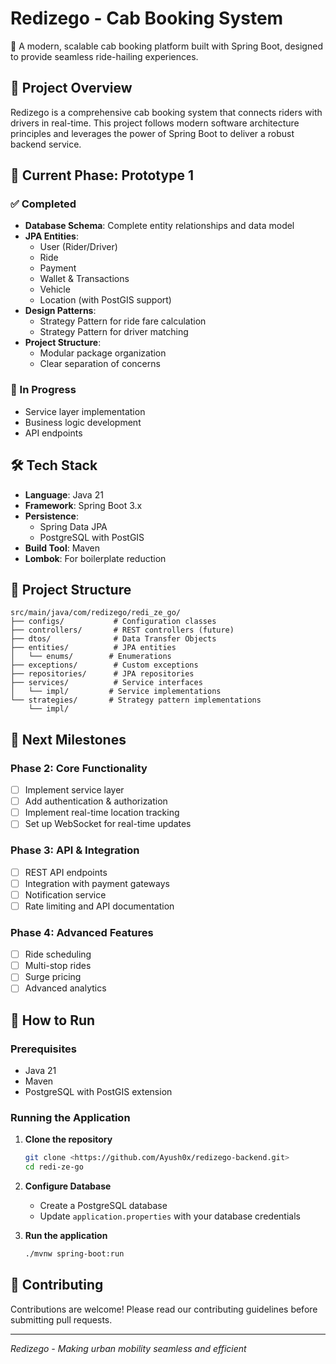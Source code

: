 # Redizego - Cab Booking System

🚖 A modern, scalable cab booking platform built with Spring Boot, designed to provide seamless ride-hailing experiences.

## 🚀 Project Overview

Redizego is a comprehensive cab booking system that connects riders with drivers in real-time. This project follows modern software architecture principles and leverages the power of Spring Boot to deliver a robust backend service.

## 🔄 Current Phase: Prototype 1

### ✅ Completed
- **Database Schema**: Complete entity relationships and data model
- **JPA Entities**:
  - User (Rider/Driver)
  - Ride
  - Payment
  - Wallet & Transactions
  - Vehicle
  - Location (with PostGIS support)
- **Design Patterns**:
  - Strategy Pattern for ride fare calculation
  - Strategy Pattern for driver matching
- **Project Structure**:
  - Modular package organization
  - Clear separation of concerns

### 🔄 In Progress
- Service layer implementation
- Business logic development
- API endpoints

## 🛠 Tech Stack

- **Language**: Java 21
- **Framework**: Spring Boot 3.x
- **Persistence**: 
  - Spring Data JPA
  - PostgreSQL with PostGIS
- **Build Tool**: Maven
- **Lombok**: For boilerplate reduction

## 📁 Project Structure

```
src/main/java/com/redizego/redi_ze_go/
├── configs/           # Configuration classes
├── controllers/       # REST controllers (future)
├── dtos/              # Data Transfer Objects
├── entities/          # JPA entities
│   └── enums/        # Enumerations
├── exceptions/        # Custom exceptions
├── repositories/      # JPA repositories
├── services/          # Service interfaces
│   └── impl/         # Service implementations
└── strategies/       # Strategy pattern implementations
    └── impl/
```

## 🎯 Next Milestones

### Phase 2: Core Functionality
- [ ] Implement service layer
- [ ] Add authentication & authorization
- [ ] Implement real-time location tracking
- [ ] Set up WebSocket for real-time updates

### Phase 3: API & Integration
- [ ] REST API endpoints
- [ ] Integration with payment gateways
- [ ] Notification service
- [ ] Rate limiting and API documentation

### Phase 4: Advanced Features
- [ ] Ride scheduling
- [ ] Multi-stop rides
- [ ] Surge pricing
- [ ] Advanced analytics

## 🚀 How to Run

### Prerequisites
- Java 21
- Maven
- PostgreSQL with PostGIS extension

### Running the Application

1. **Clone the repository**
   ```bash
   git clone <https://github.com/Ayush0x/redizego-backend.git>
   cd redi-ze-go
   ```

2. **Configure Database**
   - Create a PostgreSQL database
   - Update `application.properties` with your database credentials

3. **Run the application**
   ```bash
   ./mvnw spring-boot:run
   ```

## 👥 Contributing

Contributions are welcome! Please read our contributing guidelines before submitting pull requests.

---

*Redizego - Making urban mobility seamless and efficient*
